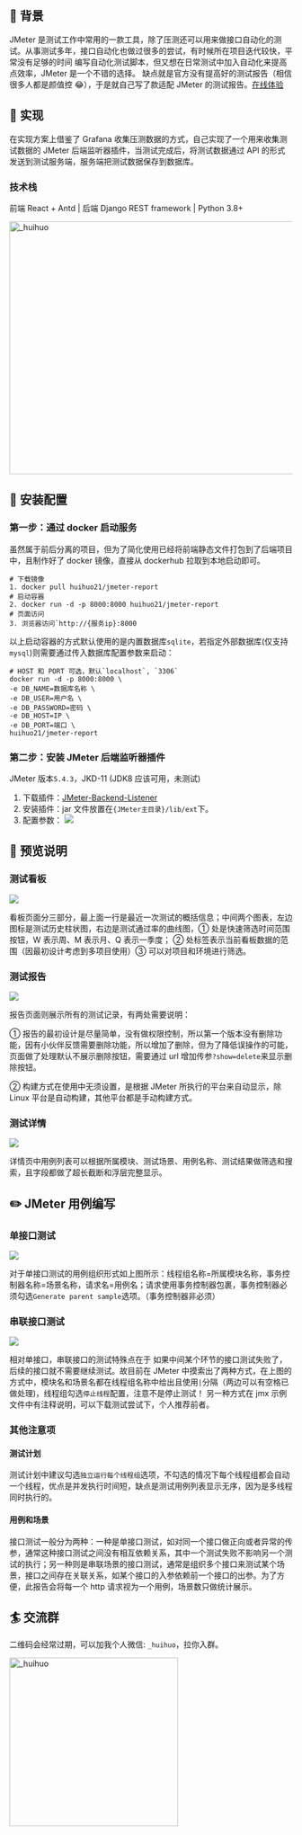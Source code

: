 ## 🌴 背景

JMeter 是测试工作中常用的一款工具，除了压测还可以用来做接口自动化的测试。从事测试多年，接口自动化也做过很多的尝试，有时候所在项目迭代较快，平常没有足够的时间 编写自动化测试脚本，但又想在日常测试中加入自动化来提高点效率，JMeter 是一个不错的选择。
缺点就是官方没有提高好的测试报告（相信很多人都是颜值控 😂），于是就自己写了款适配 JMeter 的测试报告。[在线体验](http://1.116.137.209:8000/dashboard "效果体验")

## 📎 实现

在实现方案上借鉴了 Grafana 收集压测数据的方式，自己实现了一个用来收集测试数据的 JMeter 后端监听器插件，当测试完成后，将测试数据通过 API 的形式发送到测试服务端，服务端把测试数据保存到数据库。

### 技术栈

前端 React + Antd | 后端 Django REST framework | Python 3.8+

<img src="https://files.mdnice.com/user/25329/8ff683b1-4e1f-4a52-b131-24b8564d6d57.png" alt="_huihuo" width="600" height="450" />

## 📌 安装配置

### 第一步：通过 docker 启动服务

虽然属于前后分离的项目，但为了简化使用已经将前端静态文件打包到了后端项目中，且制作好了 docker 镜像，直接从 dockerhub 拉取到本地启动即可。

```
# 下载镜像
1. docker pull huihuo21/jmeter-report
# 启动容器
2. docker run -d -p 8000:8000 huihuo21/jmeter-report
# 页面访问
3. 浏览器访问`http://{服务ip}:8000
```

以上启动容器的方式默认使用的是内置数据库`sqlite`，若指定外部数据库(仅支持`mysql`)则需要通过传入数据库配置参数来启动：

```
# HOST 和 PORT 可选，默认`localhost`, `3306`
docker run -d -p 8000:8000 \
-e DB_NAME=数据库名称 \
-e DB_USER=用户名 \
-e DB_PASSWORD=密码 \
-e DB_HOST=IP \
-e DB_PORT=端口 \
huihuo21/jmeter-report
```

### 第二步：安装 JMeter 后端监听器插件

JMeter 版本`5.4.3`，JKD-11 (JDK8 应该可用，未测试)

1. 下载插件：[JMeter-Backend-Listener](https://github.com/hui-huo/JMeter-Backend-Listener/releases)
2. 安装插件：jar 文件放置在`{JMeter主目录}/lib/ext`下。
3. 配置参数：
   ![](https://files.mdnice.com/user/25329/07494619-83ea-49f8-b484-93d755acfa40.png)

## 🔎 预览说明

### 测试看板

![](https://files.mdnice.com/user/25329/66eecb06-bd72-4e99-801f-ad660ecfc3b5.png)

看板页面分三部分，最上面一行是最近一次测试的概括信息；中间两个图表，左边图标是测试历史柱状图，右边是测试通过率的曲线图，① 处是快速筛选时间范围按钮，W 表示周、M 表示月、Q 表示一季度；
② 处标签表示当前看板数据的范围（因最初设计考虑到多项目使用）③ 可以对项目和环境进行筛选。

### 测试报告

![](https://files.mdnice.com/user/25329/623131fc-30bc-4f72-8bd9-c10b9fc2d719.png)

报告页面则展示所有的测试记录，有两处需要说明：

① 报告的最初设计是尽量简单，没有做权限控制，所以第一个版本没有删除功能，因有小伙伴反馈需要删除功能，所以增加了删除，但为了降低误操作的可能，页面做了处理默认不展示删除按钮，需要通过 url 增加传参`?show=delete`来显示删除按钮。

② 构建方式在使用中无须设置，是根据 JMeter 所执行的平台来自动显示，除 Linux 平台是自动构建，其他平台都是手动构建方式。

### 测试详情

![](https://files.mdnice.com/user/25329/77bcd14a-fac6-4f24-9078-357e04463e14.png)

详情页中用例列表可以根据所属模块、测试场景、用例名称、测试结果做筛选和搜索，且字段都做了超长截断和浮层完整显示。

## ✏️ JMeter 用例编写

### 单接口测试

![](https://files.mdnice.com/user/25329/82c0c03f-0b58-4e90-b719-f57c31bee378.png)

对于单接口测试的用例组织形式如上图所示：线程组名称=所属模块名称，事务控制器名称=场景名称，请求名=用例名；请求使用事务控制器包裹，事务控制器必须勾选`Generate parent sample`选项。（事务控制器非必须）

### 串联接口测试

![](https://files.mdnice.com/user/25329/51e577f9-8fcc-4a1b-811c-2e6dd93d5570.png)

相对单接口，串联接口的测试特殊点在于 如果中间某个环节的接口测试失败了，后续的接口就不需要继续测试。故目前在 JMeter 中摸索出了两种方式，在上图的方式中，模块名和场景名都在线程组名称中给出且使用`|`分隔（两边可以有空格已做处理)，线程组勾选`停止线程`配置，注意不是停止测试！
另一种方式在 jmx 示例文件中有注释说明，可以下载测试尝试下，个人推荐前者。

### 其他注意项

#### 测试计划

测试计划中建议勾选`独立运行每个线程组`选项，不勾选的情况下每个线程组都会自动一个线程，优点是并发执行时间短，缺点是测试用例列表显示无序，因为是多线程同时执行的。

#### 用例和场景

接口测试一般分为两种：一种是单接口测试，如对同一个接口做正向或者异常的传参，通常这种接口测试之间没有相互依赖关系，其中一个测试失败不影响另一个测试的执行；另一种则是串联场景的接口测试，通常是组织多个接口来测试某个场景，接口之间存在关联关系，如某个接口的入参依赖前一个接口的出参。为了方便，此报告会将每一个 http 请求视为一个用例，场景数只做统计展示。

## 🏄 交流群

二维码会经常过期，可以加我个人微信: `_huihuo`，拉你入群。

<img src="https://files.mdnice.com/user/25329/510e20fe-2c77-4b5f-b05d-c36332551a7f.png" alt="_huihuo" width="300" height="300" />
